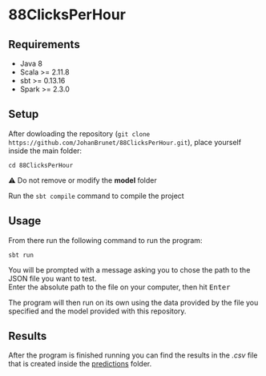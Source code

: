 # 88ClicksPerHour

## Requirements

* Java 8
* Scala >= 2.11.8
* sbt >= 0.13.16
* Spark >= 2.3.0

## Setup

After dowloading the repository (`git clone https://github.com/JohanBrunet/88ClicksPerHour.git`), place yourself inside the main folder: 
```
cd 88ClicksPerHour
```

:warning: Do not remove or modify the **model** folder

Run the `sbt compile` command to compile the project

## Usage

From there run the following command to run the program:
```
sbt run
```

You will be prompted with a message asking you to chose the path to the JSON file you want to test. \
Enter the absolute path to the file on your computer, then hit <kbd>Enter</kbd>

The program will then run on its own using the data provided by the file you specified and the model provided with this repository.

## Results

After the program is finished running you can find the results in the *.csv* file that is created inside the [predictions](predictions/) folder.